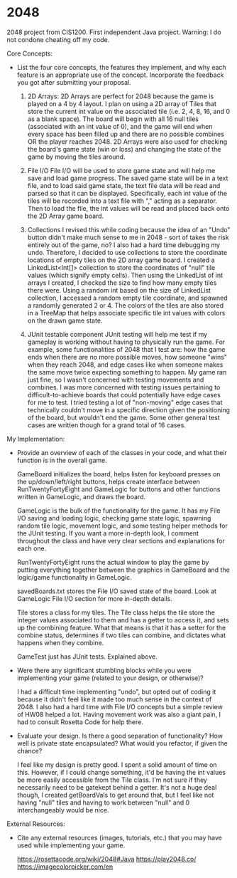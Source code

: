 # 2048
2048 project from CIS1200. First independent Java project. 
Warning: I do not condone cheating off my code.

Core Concepts:

- List the four core concepts, the features they implement, and why each feature
  is an appropriate use of the concept. Incorporate the feedback you got after
  submitting your proposal.

  1. 2D Arrays:
     2D Arrays are perfect for 2048 because the game is played on a 4 by 4 layout.
     I plan on using a 2D array of Tiles that store the current int value on the
     associated tile (i.e. 2, 4, 8, 16, and 0 as a blank space). The board will
     begin with all 16 null tiles (associated with an int value of 0), and the
     game will end when every space has been filled up and there are no possible
     combines OR the player reaches 2048. 2D Arrays were also used for checking
     the board's game state (win or loss) and changing the state of the game by
     moving the tiles around.

  2. File I/O
     File I/O will be used to store game state and will help me save and load game
     progress. The saved game state will be in a text file, and to load said game
     state, the text file data will be read and parsed so that it can be displayed.
     Specifically, each int value of the tiles will be recorded into a text file
     with "," acting as a separator. Then to load the file, the int values will be
     read and placed back onto the 2D Array game board.

  3. Collections
     I revised this while coding because the idea of an "Undo" button didn't make
     much sense to me in 2048 - sort of takes the risk entirely out of the game, no?
     I also had a hard time debugging my undo. Therefore, I decided to use collections
     to store the coordinate locations of empty tiles on the 2D array game board.
     I created a LinkedList<Int[]> collection to store the coordinates of "null" tile
     values (which signify empty cells). Then using the LinkedList of int arrays I
     created, I checked the size to find how many empty tiles there were. Using a random
     int based on the size of LinkedList collection, I accessed a random empty tile
     coordinate, and spawned a randomly generated 2 or 4. The colors of the tiles are
     also stored in a TreeMap that helps associate specific tile int values with colors
     on the drawn game state.

  4. JUnit testable component
     JUnit testing will help me test if my gameplay is working without having to physically
     run the game. For example, some functionalities of 2048 that I test are: how the
     game ends when there are no more possible moves, how someone "wins" when they reach 2048,
     and edge cases like when someone makes the same move twice expecting something to happen.
     My game ran just fine, so I wasn't concerned with testing movements and combines. I was
     more concerned with testing issues pertaining to difficult-to-achieve boards that could
     potentially have edge cases for me to test. I tried testing a lot of "non-moving" edge
     cases that technically couldn't move in a specific direction given the positioning of
     the board, but wouldn't end the game. Some other general test cases are written though
     for a grand total of 16 cases.

My Implementation:

- Provide an overview of each of the classes in your code, and what their
  function is in the overall game.

  GameBoard initializes the board, helps listen for keyboard presses on the up/down/left/right
  buttons, helps create interface between RunTwentyFortyEight and GameLogic for buttons and
  other functions written in GameLogic, and draws the board.

  GameLogic is the bulk of the functionality for the game. It has my File I/O saving and loading
  logic, checking game state logic, spawning random tile logic, movement logic, and some testing
  helper methods for the JUnit testing. If you want a more in-depth look, I comment throughout
  the class and have very clear sections and explanations for each one.

  RunTwentyFortyEight runs the actual window to play the game by putting everything together
  between the graphics in GameBoard and the logic/game functionality in GameLogic.

  savedBoards.txt stores the File I/O saved state of the board. Look at GameLogic File I/O
  section for more in-depth details.

  Tile stores a class for my tiles. The Tile class helps the tile store the integer values
  associated to them and has a getter to access it, and sets up the combining feature. What
  that means is that it has a setter for the combine status, determines if two tiles can
  combine, and dictates what happens when they combine.

  GameTest just has JUnit tests. Explained above.

- Were there any significant stumbling blocks while you were implementing your
  game (related to your design, or otherwise)?

  I had a difficult time implementing "undo", but opted out of coding it because it didn't feel
  like it made too much sense in the context of 2048. I also had a hard time with File I/O concepts
  but a simple review of HW08 helped a lot. Having movement work was also a giant pain, I had to
  consult Rosetta Code for help there.

- Evaluate your design. Is there a good separation of functionality? How well is
  private state encapsulated? What would you refactor, if given the chance?

  I feel like my design is pretty good. I spent a solid amount of time on this. However, if
  I could change something, it'd be having the int values be more easily accessible from the
  Tile class. I'm not sure if they necessarily need to be gatekept behind a getter. It's not
  a huge deal though, I created getBoardVals to get around that, but I feel like not having
  "null" tiles and having to work between "null" and 0 interchangeably would be nice.


External Resources:

- Cite any external resources (images, tutorials, etc.) that you may have used 
  while implementing your game.

  https://rosettacode.org/wiki/2048#Java
  https://play2048.co/
  https://imagecolorpicker.com/en

